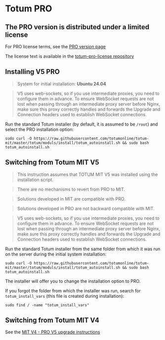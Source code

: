 # Totum PRO

## The PRO version is distributed under a limited license

For PRO license terms, see the [PRO version page](https://totum.online/pro)

The license text is available in the [totum-pro-license repository](https://github.com/totumonline/totum-pro-license/blob/main/license_last)

## Installing V5 PRO

> System for initial installation: **Ubuntu 24.04**

> V5 uses web-sockets, so if you use intermediate proxies, you need to configure them in advance. To ensure WebSocket requests are not lost when passing through an intermediate proxy server before Nginx, make sure this proxy correctly handles and forwards the Upgrade and Connection headers used to establish WebSocket connections.


Run the standard Totum installer (by default, it is assumed to be `/root`) and select the PRO installation option:

```
sudo curl -O https://raw.githubusercontent.com/totumonline/totum-mit/master/totum/moduls/install/totum_autoinstall.sh && sudo bash totum_autoinstall.sh
```

## Switching from Totum MIT V5

> This instruction assumes that TOTUM MIT V5 was installed using the installation script.

> There are no mechanisms to revert from PRO to MIT.

> Solutions developed in MIT are compatible with PRO.

> Solutions developed in PRO are not backward compatible with MIT.

> V5 uses web-sockets, so if you use intermediate proxies, you need to configure them in advance. To ensure WebSocket requests are not lost when passing through an intermediate proxy server before Nginx, make sure this proxy correctly handles and forwards the Upgrade and Connection headers used to establish WebSocket connections.


Run the standard Totum installer from the same folder from which it was run on the server during the initial system installation:

```
sudo curl -O https://raw.githubusercontent.com/totumonline/totum-mit/master/totum/moduls/install/totum_autoinstall.sh && sudo bash totum_autoinstall.sh
```

The installer will offer you to change the installation option to PRO.

If you forgot the folder from which the installer was run, search for `totum_install_vars` (this file is created during installation):

```
sudo find / -name "totum_install_vars"
```

## Switching from Totum MIT V4

See the [MIT V4 - PRO V5 upgrade instructions](https://docs.totum.online/update_5_mit_pro)
